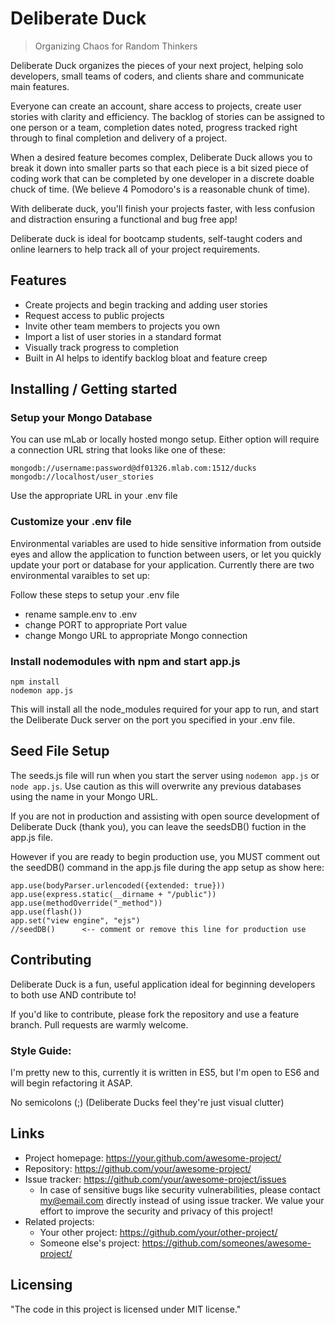 # Deliberate Duck
> Organizing Chaos for Random Thinkers

Deliberate Duck organizes the pieces of your next project, helping solo developers, small teams of coders,
and clients share and communicate main features. 

Everyone can create an account, share access to projects, create 
user stories with clarity and efficiency.  The backlog of stories can be
assigned to one person or a team, completion dates noted, progress tracked 
right through to final completion and delivery of a project. 

When a desired feature becomes complex, Deliberate Duck allows you to break it down
into smaller parts so that each piece is a bit sized piece of coding work 
that can be completed by one developer in a discrete doable chuck of time. (We believe 
4 Pomodoro's is a reasonable chunk of time). 

With deliberate duck, you'll finish your projects faster, with less confusion and distraction
ensuring a functional and bug free app! 

Deliberate duck is ideal for bootcamp students, self-taught coders and online learners to 
help track all of your project requirements. 

## Features
* Create projects and begin tracking and adding user stories
* Request access to public projects
* Invite other team members to projects you own
* Import a list of user stories in a standard format
* Visually track progress to completion
* Built in AI helps to identify backlog bloat and feature creep 


## Installing / Getting started

### Setup your Mongo Database
You can use mLab or locally hosted mongo setup.  Either option will require 
a connection URL string that looks like one of these: 

    mongodb://username:password@df01326.mlab.com:1512/ducks
    mongodb://localhost/user_stories
    
Use the appropriate URL in your .env file 

### Customize your .env file
Environmental variables are used to hide sensitive information from outside eyes
and allow the application to function between users, or let you quickly update your 
port or database for your application. Currently there are two environmental varaibles to set up:
 
Follow these steps to setup your .env file
   - rename sample.env to .env
   - change PORT to appropriate Port value
   - change Mongo URL to appropriate Mongo connection
      

### Install nodemodules with npm and start app.js
  ```
  npm install 
  nodemon app.js
  ```
This will install all the node_modules required for your app to run, and start the Deliberate Duck server on the port you specified in your .env file.



## Seed File Setup

The seeds.js file will run when you start the server using ```nodemon app.js``` or ```node app.js```. 
Use caution as this will overwrite any previous databases using the name in your Mongo URL. 

If you are not in production and assisting with open source development of Deliberate Duck (thank you), you 
can leave the seedsDB() fuction in the app.js file. 

However if you are ready to begin production use, you MUST comment out the seedDB() command in the app.js file 
during the app setup as show here: 

    app.use(bodyParser.urlencoded({extended: true}))
    app.use(express.static(__dirname + "/public"))
    app.use(methodOverride("_method"))
    app.use(flash())
    app.set("view engine", "ejs")
    //seedDB()      <-- comment or remove this line for production use
    

## Contributing

Deliberate Duck is a fun, useful application ideal for beginning developers to both use AND
contribute to! 

If you'd like to contribute, please fork the repository and use a feature
branch. Pull requests are warmly welcome.

### Style Guide: 
I'm pretty new to this, currently it is written in ES5, but I'm open to ES6 and will 
begin refactoring it ASAP. 

No semicolons (;) (Deliberate Ducks feel they're just visual clutter)


## Links

- Project homepage: https://your.github.com/awesome-project/
- Repository: https://github.com/your/awesome-project/
- Issue tracker: https://github.com/your/awesome-project/issues
  - In case of sensitive bugs like security vulnerabilities, please contact
    my@email.com directly instead of using issue tracker. We value your effort
    to improve the security and privacy of this project!
- Related projects:
  - Your other project: https://github.com/your/other-project/
  - Someone else's project: https://github.com/someones/awesome-project/


## Licensing

"The code in this project is licensed under MIT license."
